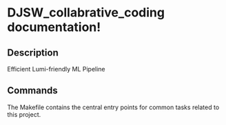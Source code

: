 # DJSW_collabrative_coding documentation!

## Description

Efficient Lumi-friendly ML Pipeline

## Commands

The Makefile contains the central entry points for common tasks related to this project.


